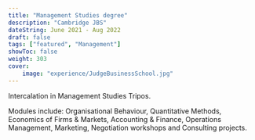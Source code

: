 ```yaml
---
title: "Management Studies degree"
description: "Cambridge JBS"
dateString: June 2021 - Aug 2022
draft: false
tags: ["featured", "Management"]
showToc: false
weight: 303
cover:
    image: "experience/JudgeBusinessSchool.jpg"
--- 
```


Intercalation in Management Studies Tripos.

Modules include: Organisational Behaviour, Quantitative Methods, Economics of Firms & Markets, Accounting & Finance, Operations Management, Marketing, Negotiation workshops and Consulting projects.